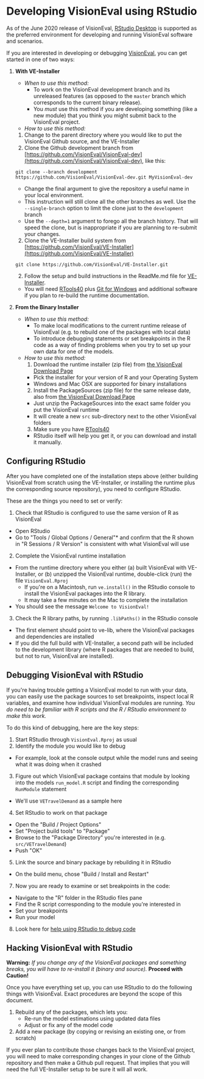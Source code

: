 # Developing VisionEval using RStudio

As of the June 2020 release of VisionEval, [RStudio Desktop](https://rstudio.com/products/rstudio/download/#download) is supported as the preferred environment for developing and running VisionEval software and scenarios.

If you are interested in developing or debugging [VisionEval](https://visioneval.org "VisionEval"), you can get started in one of two ways:

1. **With VE-Installer**
    * _When to use this method:_
      * To work on the VisionEval development branch and its unreleased features (as opposed to the `master` branch which corresponds to the current binary release).
      * You _must_ use this method if you are developing something (like a new module) that you think you might submit back to the VisionEval project.
    * _How to use this method:_
    1. Change to the parent directory where you would like to put the VisionEval Github source, and the VE-Installer
    1. Clone the Github development branch from [https://github.com/VisionEval/VisionEval-dev](https://github.com/VisionEval/VisionEval-dev), like this:
      ```
      git clone --branch development https://github.com/VisionEval/VisionEval-dev.git MyVisionEval-dev
      ```
      * Change the final argument to give the repository a useful name in your local environment.
      * This instruction will still clone all the other branches as well.  Use the `--single-branch` option to limit the clone just to the `development` branch
      * Use the `--depth=1` argument to forego all the branch history. That will speed the clone, but is inappropriate if you are planning to re-submit your changes.
    2. Clone the VE-Installer build system from [https://github.com/VisionEval/VE-Installer](https://github.com/VisionEval/VE-Installer)
      ```
      git clone https://github.com/VisionEval/VE-Installer.git
      ```
    2. Follow the setup and build instructions in the ReadMe.md file for [VE-Installer](https://github.com/VisionEval/VE-Installer).
      * You will need [RTools40][getRTools40] plus [Git for Windows](<https://gitforwindows.org/>) and additional software if you plan to re-build the runtime documentation. 
    
2. **From the Binary Installer**
    * _When to use this method:_
      * To make local modifications to the current runtime release of VisionEval (e.g. to rebuild one of the packages with local data)
      * To introduce debugging statements or set breakpoints in the R code as a way of finding problems when you try to set up your own data for one of the models.
    * _How to use this method:_
      1. Download the runtime installer (zip file) from [the VisionEval Download Page](https://visioneval.org/category/download.html "VisionEval Download")
        * Pick the installer for your version of R and your Operating System
        * Windows and Mac OSX are supported for binary installations
      2. Install the PackageSources (zip file) for the same release date, also from [the VisionEval Download Page](https://visioneval.org/category/download.html "VisionEval Download")
        * Just unzip the PackageSources into the exact same folder you put the VisionEval runtime
        * It will create a new `src` sub-directory next to the other VisionEval folders
      3. Make sure you have [RTools40][getRTools40]
        * RStudio itself will help you get it, or you can download and install it manually.
      
[getRTools40]: https://cran.rstudio.com/bin/windows/Rtools/

## Configuring RStudio

After you have completed one of the installation steps above (either building VisionEval from scratch using the VE-Installer, or installing the runtime plus the corresponding source repository), you need to configure RStudio.

These are the things you need to set or verify:

1. Check that RStudio is configured to use the same version of R as VisionEval
  * Open RStudio
  * Go to "Tools / Global Options / General"*  and confirm that the R shown in "R Sessions / R Version" is consistent with what VisionEval will use
2. Complete the VisionEval runtime installation
  * From the runtime directory where you either (a) built VisionEval with VE-Installer, or (b) unzipped the VisionEval runtime, double-click (run) the file `VisionEval.Rproj`
    * If you're on a Macintosh, run `ve.install()` in the RStudio console to install the VisionEval packages into the R library.
    * It may take a few minutes on the Mac to complete the installation
  * You should see the message `Welcome to VisionEval!`
3. Check the R library paths, by running `.libPaths()` in the RStudio console
  * The first element should point to ve-lib, where the VisionEval packages and dependencies are installed 
  * If you did the full build with VE-Installer, a second path will be included to the development library (where R packages that are needed to build, but not to run, VisionEval are installed).
  
## Debugging VisionEval with RStudio

If you're having trouble getting a VisionEval model to run with your data, you can easily use the package sources to set breakpoints, inspect local R variables, and examine how individual VisionEval modules are running. _You do need to be familiar with R scripts  and the R / RStudio environment to make this work._

To do this kind of debugging, here are the key steps:

1. Start RStudio through `VisionEval.Rproj` as usual
2. Identify the module you would like to debug
  * For example, look at the console output while the model runs and seeing what it was doing when it crashed
3. Figure out which VisionEval package contains that module by looking into the models `run_model.R` script and finding the corresponding `RunModule` statement
  * We'll use `VETravelDemand` as a sample here
4. Set RStudio to work on that package
  * Open the "Build / Project Options"
  * Set "Project build tools" to "Package"
  * Browse to the "Package Directory" you're interested in (e.g. `src/VETravelDemand`)
  * Push "OK"
5. Link the source and binary package by rebuilding it in RStudio
  * On the build menu, chose "Build / Install and Restart"
7. Now you are ready to examine or set breakpoints in the code:
  * Navigate to the "R" folder in the RStudio files pane
  * Find the R script corresponding to the module you're interested in
  * Set your breakpoints
  * Run your model
8. Look here for [help using RStudio to debug code](<https://support.rstudio.com/hc/en-us/articles/205612627-Debugging-with-RStudio>)

## Hacking VisionEval with RStudio
  
__Warning:__ _If you change any of the VisionEval packages and something breaks, you will have to re-install it (binary and source)._ __Proceed with Caution!__

Once you have everything set up, you can use RStudio to do the following things with VisionEval. Exact procedures are beyond the scope of this document.

1. Rebuild any of the packages, which lets you:
   * Re-run the model estimations using updated data files
   * Adjust or fix any of the model code
2. Add a new package (by copying or revising an existing one, or from scratch)

If you ever plan to contribute those changes back to the VisionEval project, you will need to make corresponding changes in your clone of the Github repository and then make a Github pull request. That implies that you will need the full VE-Installer setup to be sure it will all work.     
